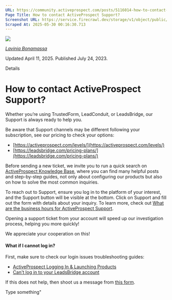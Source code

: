 ```yaml
---
URL: https://community.activeprospect.com/posts/5116014-how-to-contact-activeprospect-support
Page Title: How to contact ActiveProspect Support?
Screenshot URL: https://service.firecrawl.dev/storage/v1/object/public/media/screenshot-be061286-e263-47dd-a4b9-a53f5ec49db5.png
Scraped At: 2025-05-30 00:16:30.713
---
```


[![](https://content2.bloomfire.com/avatars/users/1410206/thumb/thumbnail.png?f=1712152099&Expires=1748567781&Signature=AgCqRIJLaKMWPdxJY2IAxhHPfL7o8jqdeCQvaPogLfL7mDE9IDc~Vrbi-k8-~4qg6LCxHEqVzcvaO6dfCNJYk8FndHi8GiOyifzRhrSMslp-dChSWReEmNm1RoYRcGDusXLJlnxAZOHC3HNVlEwM9bb6n~flp8eT6Ouu~ekXdzhs2Mz3qER~l~hai8FllY7sHzbAPxqaV0NkbCqj6HHhNOoHaBx6uPHit2uH9CZvd5ZYCPNMMbYHHk1H3ouEnfTNXwN-z0gcXsklcym0E4I5SgK0ZtS4JEYC0itlmU9L66zOWW~snmUI-Tnd9U46KzvrTfZsJT7IdygTSbw9riilAQ__&Key-Pair-Id=APKAIDFCFZ2UHE5LPIUA)](https://community.activeprospect.com/memberships/7866421-lavinia-bonamassa)

[_Lavinia Bonamassa_](https://community.activeprospect.com/memberships/7866421-lavinia-bonamassa)

Updated April 11, 2025. Published July 24, 2023.

Details

# How to contact ActiveProspect Support?

Whether you’re using TrustedForm, LeadConduit, or LeadsBridge, our Support is always ready to help you.

Be aware that Support channels may be different following your subscription, see our pricing to check your options:

- [https://activeprospect.com/levels/](https://activeprospect.com/levels/)
- [https://leadsbridge.com/pricing-plans/](https://leadsbridge.com/pricing-plans/)

Before sending a new ticket, we invite you to run a quick search on [ActiveProspect Knowledge Base](https://community.activeprospect.com/), where you can find many helpful posts and step-by-step guides, not only about configuring our products but also on how to solve the most common inquiries.

To reach out to Support, ensure you log in to the platform of your interest, and the Support button will be visible at the bottom. Click on Support and fill out the form with details about your inquiry. To learn more, check out [What are the business hours for ActiveProspect Support](https://community.activeprospect.com/posts/4914009-what-are-the-hours-of-operation-for-activeprospect-support).

Opening a support ticket from your account will speed up our investigation process, helping you more quickly!

We appreciate your cooperation on this!

#### **What if I cannot log in?**

First, make sure to check our login issues troubleshooting guides:

- [ActiveProspect Logging In & Launching Products](https://community.activeprospect.com/posts/4088277-logging-in-launching-products)
- [Can't log in to your LeadsBridge account](https://community.activeprospect.com/posts/5049772-can-t-log-in-to-your-leadsbridge-account)


If this does not help, then shoot us a message from [this form](https://activeprospect.com/support/).

Type something"

